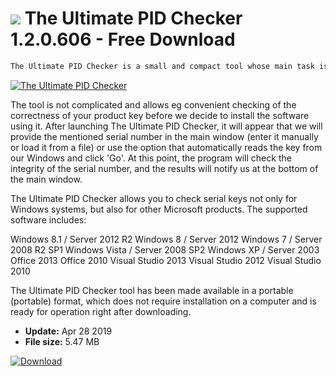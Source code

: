 # ![](https://cdn.softexe.net/static/icon/e/the-ultimate-pid-checker-8168.png) The Ultimate PID Checker 1.2.0.606 - Free Download

```sh
The Ultimate PID Checker is a small and compact tool whose main task is to verify the integrity of the Windows system product keys. Thanks to it, we can easily read the serial number of the operating environment installed on our computer.
```
[![The Ultimate PID Checker](https://gallery.dpcdn.pl/imgc/Tools/91019/g_-_420x350_1.5_-_x98ad0aae-c196-402b-9862-be3e952c1f05.png)](https://softexe.net/win/system/other/the-ultimate-pid-checker:hpfh.html)

The tool is not complicated and allows eg convenient checking of the correctness of your product key before we decide to install the software using it. After launching The Ultimate PID Checker, it will appear that we will provide the mentioned serial number in the main window (enter it manually or load it from a file) or use the option that automatically reads the key from our Windows and click 'Go'. At this point, the program will check the integrity of the serial number, and the results will notify us at the bottom of the main window.
 
 The Ultimate PID Checker allows you to check serial keys not only for Windows systems, but also for other Microsoft products. The supported software includes:
 
 Windows 8.1 / Server 2012 R2
 Windows 8 / Server 2012
 Windows 7 / Server 2008 R2 SP1
 Windows Vista / Server 2008 SP2
 Windows XP / Server 2003
 Office 2013
 Office 2010
 Visual Studio 2013
 Visual Studio 2012
 Visual Studio 2010
 
 The Ultimate PID Checker tool has been made available in a portable (portable) format, which does not require installation on a computer and is ready for operation right after downloading.


- **Update:** Apr 28 2019
- **File size:** 5.47 MB

[![Download](https://cdn.softexe.net/static/img/download.png)](https://softexe.net/win/system/other/the-ultimate-pid-checker:hpfh.html)


